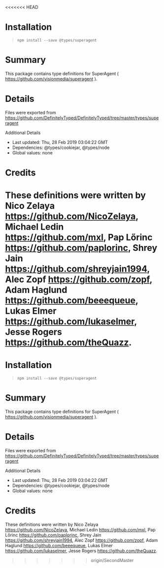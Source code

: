 <<<<<<< HEAD
# Installation
> `npm install --save @types/superagent`

# Summary
This package contains type definitions for SuperAgent ( https://github.com/visionmedia/superagent ).

# Details
Files were exported from https://github.com/DefinitelyTyped/DefinitelyTyped/tree/master/types/superagent

Additional Details
 * Last updated: Thu, 28 Feb 2019 03:04:22 GMT
 * Dependencies: @types/cookiejar, @types/node
 * Global values: none

# Credits
These definitions were written by Nico Zelaya <https://github.com/NicoZelaya>, Michael Ledin <https://github.com/mxl>, Pap Lőrinc <https://github.com/paplorinc>, Shrey Jain <https://github.com/shreyjain1994>, Alec Zopf <https://github.com/zopf>, Adam Haglund <https://github.com/beeequeue>, Lukas Elmer <https://github.com/lukaselmer>, Jesse Rogers <https://github.com/theQuazz>.
=======
# Installation
> `npm install --save @types/superagent`

# Summary
This package contains type definitions for SuperAgent ( https://github.com/visionmedia/superagent ).

# Details
Files were exported from https://github.com/DefinitelyTyped/DefinitelyTyped/tree/master/types/superagent

Additional Details
 * Last updated: Thu, 28 Feb 2019 03:04:22 GMT
 * Dependencies: @types/cookiejar, @types/node
 * Global values: none

# Credits
These definitions were written by Nico Zelaya <https://github.com/NicoZelaya>, Michael Ledin <https://github.com/mxl>, Pap Lőrinc <https://github.com/paplorinc>, Shrey Jain <https://github.com/shreyjain1994>, Alec Zopf <https://github.com/zopf>, Adam Haglund <https://github.com/beeequeue>, Lukas Elmer <https://github.com/lukaselmer>, Jesse Rogers <https://github.com/theQuazz>.
>>>>>>> origin/SecondMaster
